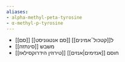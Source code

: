 ```yaml
---
aliases:
- alpha-methyl-peta-tyrosine
- α-methyl-p-tyrosine
---
```

- [[סם]] [[סם אנטגוניסט]] ל[[קטכול¯אמינים]]
- משבש [[סינתזה]]
- חוסם [[אנזימים|אנזים]] [[טירוזין הידרוקסילאז]]